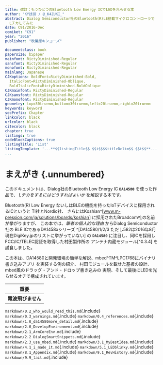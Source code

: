 ```yaml
---
title: 改訂：もうひとつのBluetooth Low Energy ICでLEDを光らせる本
author: "KY技研 / @_K4ZUKI_"
abstract: Dialog Semiconductor社のBluetooth(R)LE搭載マイクロコントローラで
  Lチカしてみた
date: C91/2016-Dec
comiket: "C91"
year: "2016"
publisher: "秋葉原キンコーズ"

documentclass: book
papersize: b5paper
mainfont: RictyDiminished-Regular
sansfont: RictyDiminished-Regular
monofont: RictyDiminished-Regular
mainlang: Japanese
CJKoptions: BoldFont=RictyDiminished-Bold,
  ItalicFont=RictyDiminished-Oblique,
  BoldItalicFont=RictyDiminished-BoldOblique
CJKmainfont: RictyDiminished-Regular
CJKsansfont: RictyDiminished-Regular
CJKmonofont: RictyDiminished-Regular
geometry: top=30truemm,bottom=30truemm,left=20truemm,right=20truemm
keywords: keyword
secPrefix: Chapter
linkcolor: black
urlcolor: black
citecolor: black
chapter: true
listings: true
codeBlockCaptions: true
listingTitle: 'List'
listingTemplate: '---**$$listingTitle$$ $$i$$$$titleDelim$$ $$t$$**---'
...
```


<!--
localfontdir: ExternalLocation=/home/yamamoto/.local/share/fonts/
`pinout.txt`{.include}
-->

# まえがき {.unnumbered}
このドキュメントは、Dialog社のBluetooth Low Energy IC **`DA14580`** を使った作品で、
*Lチカをするにはどうすればよいか* を解説する本です。  

Bluetooth(R) Low Energy ないしはBLEの機能を持ったIoTデバイスに採用されるICというと
TI社とNordic社、
さらにはKoshian^[www.m-pression.com/ja/solutions/boards/koshian]
に採用されたBroadcom社の名前が挙がりますが、
この本では、_筆者の個人的な理由_ からDialog Semiconductor社の
BLE ICであるDA1458xシリーズ
^[DA14580/1/2/3 ただし582は2016年8月現在DigiKey.jpのリストに挙がっていない] の
**`DA14580`** に注目し、同ICを採用しFCC/IC/TELEC認証を取得した村田製作所の
アンテナ内蔵モジュール[^0.3.4]
を試食しました。

この本は、DA14580と開発環境の簡単な解説、mbed^TM^LPC1768にバイナリ書き込みアプリ
を実装する例の紹介、
村田モジュールを載せた基板の設計、mbed風のドラッグ・アンド・ドロップ書き込みの
実現、そして最後にLEDを光らせるオチで構成されています。

|      **重要**      |
|:------------------:|
| **電波飛びません** |


`markdown/0.2_who_would_read_this.md`{.include}
`markdown/0.3_warnings.md`{.include}
`markdown/0.4_references.md`{.include}
`markdown/1.0_da14580more_detail.md`{.include}
`markdown/2.0_DevelopEnvironment.md`{.include}
`markdown/2.1_ArmCoreEnv.md`{.include}
`markdown/2.2_DialogSmartSnippets.md`{.include}
`markdown/2.3_use_mbed.md`{.include}
`markdown/3.1_MyBestIdea.md`{.include}
`markdown/4.1_i_made_it.md`{.include}
`markdown/5.1_LEDblinky.md`{.include}
`markdown/8.1_Appendix.md`{.include}
`markdown/9.1_RevHistory.md`{.include}
`markdown/9.9_tail.md`{.include}
